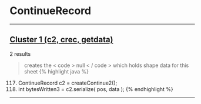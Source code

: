 # ContinueRecord

***

## [Cluster 1 (c2, crec, getdata)](./1)
2 results
> creates the < code > null < / code > which holds shape data for this sheet 
{% highlight java %}
117. ContinueRecord c2 = createContinue2();
156. int bytesWritten3 = c2.serialize( pos, data );
{% endhighlight %}

***

